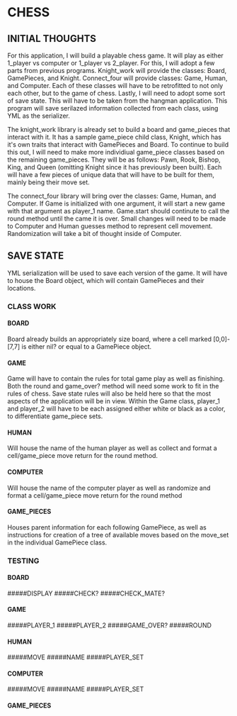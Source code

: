 # CHESS

## INITIAL THOUGHTS

For this application, I will build a playable chess game. It will play as either 1_player vs computer or 1_player vs 2_player. For this, I will adopt a few parts from previous programs.  Knight_work will provide the classes: Board, GamePieces, and Knight.  Connect_four will provide classes: Game, Human, and Computer. Each of these classes will have to be retrofitted to not only each other, but to the game of chess. Lastly, I will need to adopt some sort of save state. This will have to be taken from the hangman application. This program will save serilazed information collected from each class, using YML as the serializer.

The knight_work library is already set to build a board and game_pieces that interact with it.  It has a sample game_piece child class, Knight, which has it's own traits that interact with GamePieces and Board. To continue to build this out, I will need to make more individiual game_piece classes based on the remaining game_pieces.  They will be as follows: Pawn, Rook, Bishop, King, and Queen (omitting Knight since it has previously been built). Each will have a few pieces of unique data that will have to be built for them, mainly being their move set.  

The connect_four library will bring over the classes: Game, Human, and Computer. If Game is initialized with one argument, it will start a new game with that argument as player_1 name.  Game.start should continute to call the round method until the came it is over. Small changes will need to be made to Computer and Human guesses method to represent cell movement. Randomization will take a bit of thought inside of Computer. 

## SAVE STATE

YML serialization will be used to save each version of the game. It will have to house the Board object, which will contain GamePieces and their locations.  


### CLASS WORK

#### BOARD

Board already builds an appropriately size board, where a cell marked [0,0]-[7,7] is either nil? or equal to a GamePiece object.

#### GAME

Game will have to contain the rules for total game play as well as finishing. Both the round and game_over? method will need some work to fit in the rules of chess.  Save state rules will also be held here so that the most aspects of the application will be in view. Within the Game class, player_1 and player_2 will have to be each assigned either white or black as a color, to differentiate game_piece sets.

#### HUMAN

Will house the name of the human player as well as collect and format a cell/game_piece move return for the round method.

#### COMPUTER

Will house the name of the computer player as well as randomize and format a cell/game_piece move return for the round method

#### GAME_PIECES

Houses parent information for each following GamePiece, as well as instructions for creation of a tree of available moves based on the move_set in the individual GamePiece class.


### TESTING

#### BOARD
#####DISPLAY
#####CHECK?
#####CHECK_MATE? 

#### GAME
#####PLAYER_1
#####PLAYER_2
#####GAME_OVER?
#####ROUND

#### HUMAN
#####MOVE
#####NAME
#####PLAYER_SET

#### COMPUTER
#####MOVE
#####NAME
#####PLAYER_SET

#### GAME_PIECES

